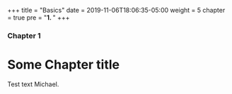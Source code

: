 +++
title = "Basics"
date = 2019-11-06T18:06:35-05:00
weight = 5
chapter = true
pre = "<b>1. </b>"
+++

### Chapter 1

# Some Chapter title

Test text Michael.